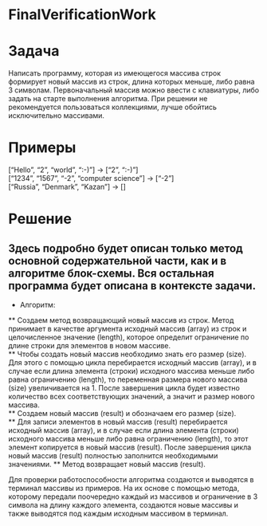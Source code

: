 # FinalVerificationWork      

# Задача      

Написать программу, которая из имеющегося массива строк формирует новый массив из строк, длина которых меньше, либо равна 3 символам. Первоначальный массив можно ввести с клавиатуры, либо задать на старте выполнения алгоритма. При решении не рекомендуется пользоваться коллекциями, лучше обойтись исключительно массивами.
   
# Примеры     

[“Hello”, “2”, “world”, “:-)”] → [“2”, “:-)”]  
[“1234”, “1567”, “-2”, “computer science”] → [“-2”]   
[“Russia”, “Denmark”, “Kazan”] → []    
    
# Решение    

## Здесь подробно будет описан только метод основной содержательной части, как и в алгоритме блок-схемы. Вся остальная программа будет описана в контексте задачи.   
   
* Алгоритм: 
           
** Создаем метод возвращающий новый массив из строк. Метод принимает в качестве аргумента исходный массив (array) из строк и целочисленное значение (length), которое определит ограничение по длине строки для элементов в новом массиве.        
** Чтобы создать новый массив необходимо знать его размер (size). Для этого с помощью цикла перебирается исходный массив (array), и в случае если длина элемента (строки) исходного массива меньше либо равна ограничению (length), то переменная размера нового массива (size) увеличивается на 1. После завершения цикла будет известно количество всех соответствующих значений, а значит и размер нового массива.       
** Создаем новый массив (result) и обозначаем его размер (size).           
** Для записи элементов в новый массив (result) перебирается исходный массив (array), и в случае если длина элемента (строки) исходного массива меньше либо равна ограничению (length), то этот элемент копируется в новый массив (result). После завершения цикла новый массив (result) полностью заполнится необходимыми значениями.     ** Метод возвращает новый массив (result).   
   
Для проверки работоспособности алгоритма создаются и выводятся в терминал массивы из примеров. На их основе с помощью метода, которому передали поочередно каждый из массивов и ограничение в 3 символа на длину каждого элемента, создаются новые массивы и также выводятся под каждым исходным массивом в терминал.   
